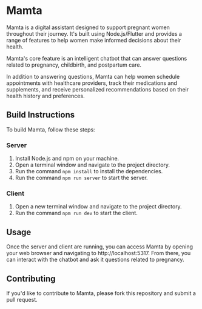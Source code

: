 # Mamta

Mamta is a digital assistant designed to support pregnant women throughout their journey. It's built using Node.js/Flutter and provides a range of features to help women make informed decisions about their health.

Mamta's core feature is an intelligent chatbot that can answer questions related to pregnancy, childbirth, and postpartum care.

In addition to answering questions, Mamta can help women schedule appointments with healthcare providers, track their medications and supplements, and receive personalized recommendations based on their health history and preferences.

## Build Instructions

To build Mamta, follow these steps:

### Server

1. Install Node.js and npm on your machine.
2. Open a terminal window and navigate to the project directory.
3. Run the command `npm install` to install the dependencies.
4. Run the command `npm run server` to start the server.

### Client

1. Open a new terminal window and navigate to the project directory.
2. Run the command `npm run dev` to start the client.

## Usage

Once the server and client are running, you can access Mamta by opening your web browser and navigating to http://localhost:5317. From there, you can interact with the chatbot and ask it questions related to pregnancy.

## Contributing

If you'd like to contribute to Mamta, please fork this repository and submit a pull request.